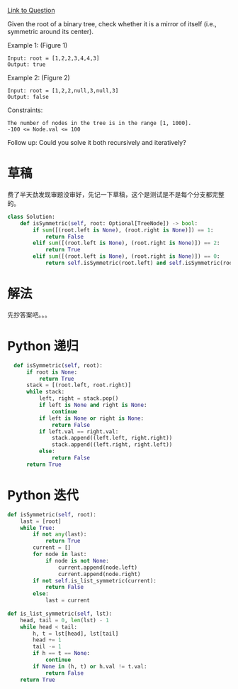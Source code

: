 [Link to Question](https://leetcode.com/explore/interview/card/top-interview-questions-easy/94/trees/627/)



Given the root of a binary tree, check whether it is a mirror of itself (i.e., symmetric around its center).

 

Example 1:
(Figure 1)
```
Input: root = [1,2,2,3,4,4,3]
Output: true
```
Example 2:
(Figure 2)
```
Input: root = [1,2,2,null,3,null,3]
Output: false
 ```

Constraints:
```
The number of nodes in the tree is in the range [1, 1000].
-100 <= Node.val <= 100
 ```

Follow up: Could you solve it both recursively and iteratively?

# 草稿
费了半天劲发现审题没审好，先记一下草稿，这个是测试是不是每个分支都完整的。

```python
class Solution:
    def isSymmetric(self, root: Optional[TreeNode]) -> bool:
        if sum([(root.left is None), (root.right is None)]) == 1:  
            return False
        elif sum([(root.left is None), (root.right is None)]) == 2:  
            return True
        elif sum([(root.left is None), (root.right is None)]) == 0:
            return self.isSymmetric(root.left) and self.isSymmetric(root.right)
```

# 解法
先抄答案吧。。。

# Python 递归
```python
  def isSymmetric(self, root):
      if root is None:
          return True
      stack = [(root.left, root.right)]
      while stack:
          left, right = stack.pop()
          if left is None and right is None:
              continue
          if left is None or right is None:
              return False
          if left.val == right.val:
              stack.append((left.left, right.right))
              stack.append((left.right, right.left))
          else:
              return False
      return True
```
# Python 迭代
```python
def isSymmetric(self, root):
    last = [root]
    while True:
        if not any(last):
            return True
        current = []
        for node in last:
            if node is not None:
                current.append(node.left)
                current.append(node.right)
        if not self.is_list_symmetric(current):
            return False
        else:
            last = current
    
def is_list_symmetric(self, lst):
    head, tail = 0, len(lst) - 1
    while head < tail:
        h, t = lst[head], lst[tail]
        head += 1
        tail -= 1
        if h == t == None:
            continue
        if None in (h, t) or h.val != t.val:
            return False
    return True
```